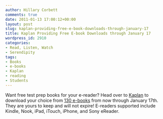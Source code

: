 ```yaml
---
author: Hillary Corbett
comments: true
date: 2011-01-13 17:00:12+00:00
layout: post
slug: kaplan-providing-free-e-book-downloads-through-january-17
title: Kaplan Providing Free E-book Downloads through January 17
wordpress_id: 2910
categories:
- Read, Listen, Watch
- Serendipity
tags:
- Books
- e-books
- Kaplan
- reading
- Students
---
```


Want free test prep books for your e-reader? Head over to [Kaplan](http://www.freekaplanebooks.com/) to download your choice from [130 e-books](http://www.freekaplanebooks.com/free-kaplan-ebooks/) from now through January 17th. They are yours to keep and will not expire! E-readers supported include Kindle, Nook, iPad, iTouch, iPhone, and Sony eReader. 
